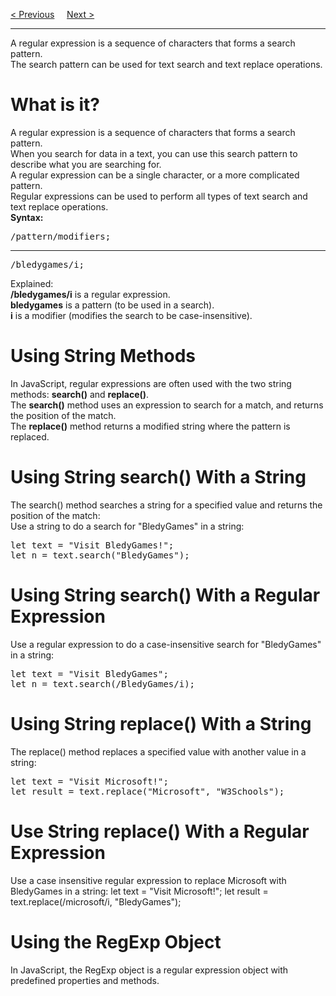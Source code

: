 <a href="/JS/Type-Conversion.md">&lt; Previous</a>
&nbsp;&nbsp;&nbsp;
<a href="/JS/Errors.md">Next &gt;</a>
<hr>
A regular expression is a sequence of characters that forms a search pattern.
<br>
The search pattern can be used for text search and text replace operations.
<h1>What is it?</h1>
A regular expression is a sequence of characters that forms a search pattern.
<br>
When you search for data in a text, you can use this search pattern to describe what you are searching for.
<br>
A regular expression can be a single character, or a more complicated pattern.
<br>
Regular expressions can be used to perform all types of text search and text replace operations.
<br>
<b>Syntax:</b>
<pre>/pattern/modifiers;</pre>
<hr>
<pre>/bledygames/i;</pre>
Explained:
<br>
<b>/bledygames/i</b>  is a regular expression.
<br>
<b>bledygames</b>  is a pattern (to be used in a search).
<br>
<b>i</b>  is a modifier (modifies the search to be case-insensitive).
<h1>Using String Methods</h1>
In JavaScript, regular expressions are often used with the two string methods: <b>search()</b> and <b>replace()</b>.
<br>
The <b>search()</b> method uses an expression to search for a match, and returns the position of the match.
<br>
The <b>replace()</b> method returns a modified string where the pattern is replaced.
<h1>Using String search() With a String</h1>
The search() method searches a string for a specified value and returns the position of the match:
<br>
Use a string to do a search for "BledyGames" in a string:
<pre>
let text = "Visit BledyGames!";
let n = text.search("BledyGames");
</pre>
<h1>Using String search() With a Regular Expression</h1>
Use a regular expression to do a case-insensitive search for "BledyGames" in a string:
<pre>
let text = "Visit BledyGames";
let n = text.search(/BledyGames/i);
</pre>
<h1>Using String replace() With a String</h1>
The replace() method replaces a specified value with another value in a string:
<pre>
let text = "Visit Microsoft!";
let result = text.replace("Microsoft", "W3Schools");
</pre>
<h1>Use String replace() With a Regular Expression</h1>
Use a case insensitive regular expression to replace Microsoft with BledyGames in a string:
let text = "Visit Microsoft!";
let result = text.replace(/microsoft/i, "BledyGames");
</pre>
<h1>Using the RegExp Object</h1>
In JavaScript, the RegExp object is a regular expression object with predefined properties and methods.
